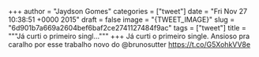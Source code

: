 
+++
author = "Jaydson Gomes"
categories = ["tweet"]
date = "Fri Nov 27 10:38:51 +0000 2015"
draft = false
image = "{TWEET_IMAGE}"
slug = "6d901b7a669a2604bef6baf2ce2741127484f9ac"
tags = ["tweet"]
title = """Já curti o primeiro singl..."""
+++
Já curti o primeiro single. Ansioso pra caralho por esse trabalho novo do @brunosutter  https://t.co/G5XohkVV8e
